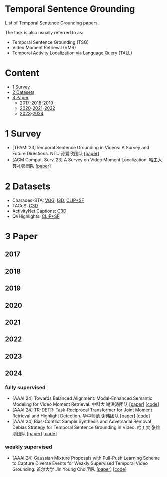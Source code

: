 # Temporal Sentence Grounding

List of Temporal Sentence Grounding papers.

The task is also usually referred to as:
- Temporal Sentence Grounding (TSG)
- Video Moment Retrieval (VMR)
- Temporal Activity Localization via Language Query (TALL)

# Content
- [1 Survey](#1-Survey)
- [2 Datasets](#2-Datasets)
- [3 Paper](#3-Paper)
    - [2017](#2017)-[2018](#2018)-[2019](#2019)
    - [2020](#2020)-[2021](#2021)-[2022](#2022)
    - [2023](#2023)-[2024](#2024)

# 1 Survey
- [TPAMI'23]Temporal Sentence Grounding in Videos: A Survey and Future Directions. NTU 孙爱欣团队 [[paper](https://ieeexplore.ieee.org/abstract/document/10075491)]
- [ACM Comput. Surv.'23] A Survey on Video Moment Localization. 哈工大 聂礼强团队 [[paper](https://dl.acm.org/doi/abs/10.1145/3556537)]

# 2 Datasets
- Charades-STA: [VGG](https://github.com/TencentARC/UMT), [I3D](https://app.box.com/s/h0sxa5klco6qve5ahnz50ly2nksmuedw/folder/138545516584), [CLIP+SF](https://mailustceducn-my.sharepoint.com/personal/liuzhihang_mail_ustc_edu_cn/_layouts/15/onedrive.aspx?id=%2Fpersonal%2Fliuzhihang%5Fmail%5Fustc%5Fedu%5Fcn%2FDocuments%2FOpenSource%2FMESM%2Fdata&ga=1)
- TACoS: [C3D](https://app.box.com/s/h0sxa5klco6qve5ahnz50ly2nksmuedw/folder/138544435150)
- ActivityNet Captions: [C3D](http://activity-net.org/challenges/2016/download.html)
- QVHighlights: [CLIP+SF](https://github.com/jayleicn/moment_detr)

# 3 Paper
## 2017
## 2018
## 2019
## 2020 
## 2021
## 2022
## 2023
## 2024
### fully supervised
- [AAAI'24] Towards Balanced Alignment: Modal-Enhanced Semantic Modeling for Video Moment Retrieval. 中科大 谢洪涛团队 [[paper](https://arxiv.org/abs/2312.12155)] [[code](https://github.com/lntzm/MESM)]
- [AAAI'24] TR-DETR: Task-Reciprocal Transformer for Joint Moment Retrieval and Highlight Detection. 华中师范 谢伟团队 [[paper](https://ojs.aaai.org/index.php/AAAI/article/view/28304)] [[code](https://github.com/mingyao1120/TR-DETR)]
- [AAAI'24] Bias-Conflict Sample Synthesis and Adversarial Removal Debias Strategy for Temporal Sentence Grounding in Video. 哈工大 张维刚团队 [[paper](https://ojs.aaai.org/index.php/AAAI/article/view/28252)] [[code](https://github.com/qzhb/BSSARD)]
### weakly supervised
- [AAAI'24] Gaussian Mixture Proposals with Pull-Push Learning Scheme to Capture Diverse Events for Weakly Supervised Temporal Video Grounding. 首尔大学 Jin Young Choi团队 [[paper](https://ojs.aaai.org/index.php/AAAI/article/view/28059)] [[code](https://github.com/sunoh-kim/pps)]
